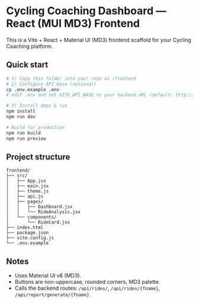 # Cycling Coaching Dashboard — React (MUI MD3) Frontend

This is a Vite + React + Material UI (MD3) frontend scaffold for your Cycling Coaching platform.

## Quick start

```bash
# 1) Copy this folder into your repo as /frontend
# 2) Configure API base (optional)
cp .env.example .env
# edit .env and set VITE_API_BASE to your backend URL (default: http://localhost:8000)

# 3) Install deps & run
npm install
npm run dev

# Build for production
npm run build
npm run preview
```

## Project structure

```
frontend/
├── src/
│   ├── App.jsx
│   ├── main.jsx
│   ├── theme.js
│   ├── api.js
│   ├── pages/
│   │   ├── Dashboard.jsx
│   │   └── RideAnalysis.jsx
│   └── components/
│       └── RideCard.jsx
├── index.html
├── package.json
├── vite.config.js
└── .env.example
```

## Notes
- Uses Material UI v6 (MD3).
- Buttons are non-uppercase, rounded corners, MD3 palette.
- Calls the backend routes: `/api/rides/`, `/api/rides/{fname}`, `/api/report/generate/{fname}`.
